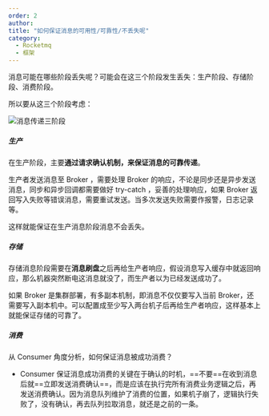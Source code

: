 ```yaml
---
order: 2
author: 
title: "如何保证消息的可用性/可靠性/不丢失呢"
category:
  - Rocketmq
  - 框架
---
```


消息可能在哪些阶段丢失呢？可能会在这三个阶段发生丢失：生产阶段、存储阶段、消费阶段。

所以要从这三个阶段考虑：

![消息传递三阶段](https://qtp-1324720525.cos.ap-shanghai.myqcloud.com/blog/202503082022513.jpeg)

##### 生产

在生产阶段，主要**通过请求确认机制，来保证消息的可靠传递**。

生产者发送消息至 Broker ，需要处理 Broker 的响应，不论是同步还是异步发送消息，同步和异步回调都需要做好 try-catch ，妥善的处理响应，如果 Broker 返回写入失败等错误消息，需要重试发送。当多次发送失败需要作报警，日志记录等。

这样就能保证在生产消息阶段消息不会丢失。

##### 存储

存储消息阶段需要在**消息刷盘**之后再给生产者响应，假设消息写入缓存中就返回响应，那么机器突然断电这消息就没了，而生产者以为已经发送成功了。

如果 Broker 是集群部署，有多副本机制，即消息不仅仅要写入当前 Broker，还需要写入副本机中。可以配置成至少写入两台机子后再给生产者响应，这样基本上就能保证存储的可靠了。

##### 消费

从 Consumer 角度分析，如何保证消息被成功消费？

- Consumer 保证消息成功消费的关键在于确认的时机，==不要==在收到消息后就==立即发送消费确认==，而是应该在执行完所有消费业务逻辑之后，再发送消费确认。因为消息队列维护了消费的位置，如果机子崩了，逻辑执行失败了，没有确认，再去队列拉取消息，就还是之前的一条。